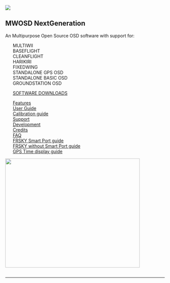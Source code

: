 
[![](https://www.paypalobjects.com/en_GB/i/btn/btn_donate_SM.gif)](https://www.paypal.com/cgi-bin/webscr?cmd=_donations&business=EBS76N8F426G2&lc=GB&item_name=MW%2dOSD&item_number=R1%2e3&currency_code=GBP&bn=PP%2dDonationsBF%3abtn_donate_SM%2egif%3aNonHosted)
## MWOSD NextGeneration ##

An Multipurpose Open Source OSD software with support for:
<ul class="task-list">
<li>MULTIWII</li>
<li>BASEFLIGHT</li>
<li>CLEANFLIGHT</li>
<li>HARIKIRI</li>
<li>FIXEDWING</li>
<li>STANDALONE GPS OSD</li>
<li>STANDALONE BASIC OSD</li>
<li>GROUNDSTATION OSD</li>
</ul>
<ul class="task-list">
<li><a href='DOCUMENTATION/Downloads.md'>SOFTWARE DOWNLOADS</a></li>
</ul>
<ul class="task-list">
<li><a href='DOCUMENTATION/Features.md'>Features</a></li>
<li><a href='DOCUMENTATION/User_Guide.md'>User Guide</a></li>
<li><a href='DOCUMENTATION/Calibration.md'>Calibration guide</a></li>
<li><a href='http://fpvlab.com/forums/showthread.php?34250-MWOSD-for-MULTIWII-NAZE32-BASEFLIGHT-HARIKIRI'>Support</a></li>
<li><a href='http://www.multiwii.com/forum/viewtopic.php?f=8&t=4865'>Development</a></li>
<li><a href='DOCUMENTATION/Credits.md'>Credits</a></li>
<li><a href='DOCUMENTATION/FAQ.md'>FAQ</a></li>
<li><a href='DOCUMENTATION/Frsky_SPort.md'>FRSKY Smart Port guide</a></li>
<li><a href='DOCUMENTATION/Frsky_SPort_Host.md'>FRSKY without Smart Port guide</a></li>
<li><a href='DOCUMENTATION/GPSTime.md'>GPS Time display guide</a></li>
</ul>

<a href='http://www.youtube.com/watch?feature=player_embedded&v=FCIyhbT1kK0' target='_blank'><img src='http://img.youtube.com/vi/FCIyhbT1kK0/0.jpg' width='425' height=344 /></a><br>
<br>
<hr />
